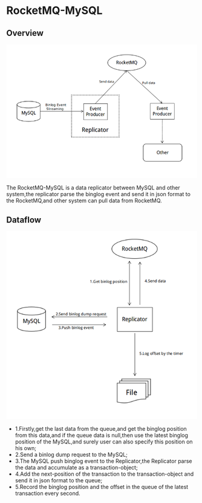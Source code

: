 # RocketMQ-MySQL


## Overview
![overview](./doc/overview.png)

The RocketMQ-MySQL is a data replicator between MySQL and other system,the replicator parse the binglog event and send it in json format to the RocketMQ,and other system can pull data from RocketMQ.
## Dataflow
![dataflow](./doc/dataflow.png)

* 1.Firstly,get the last data from the queue,and get the binglog position from this data,and if the queue data is null,then use the latest binglog position of the MySQL,and surely user can also specify this position on his own;
* 2.Send a binlog dump request to the MySQL;
* 3.The MySQL push binglog event to the Replicator,the Replicator parse the data and accumulate as a transaction-object;
* 4.Add the next-position of the transaction to the transaction-object and send it in json format to the queue;
* 5.Record the binglog position and the offset in the queue of the latest transaction every second.